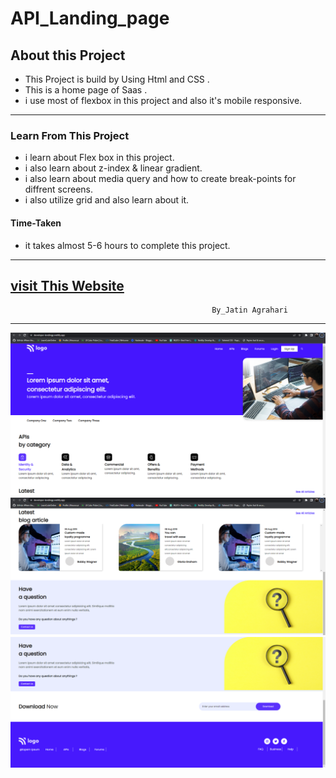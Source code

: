 # API_Landing_page


## About this Project
- This Project is build by Using Html and CSS .                
- This is a home page of Saas .
- i use most of flexbox in this project and also it's  mobile responsive.  

---

### Learn From This Project
- i learn about Flex box in this project.
- i  also learn about z-index & linear gradient.
- i also learn about media query and how to create break-points for diffrent screens.
- i also utilize grid and also learn about it.

#### Time-Taken
- it takes almost 5-6 hours to complete this project.
---
[visit This Website](https://developer-landingp.netlify.app/)
---

                                                 By_Jatin Agrahari

---

![Demo-images](https://github.com/jatin2311/Developer-landing-page/blob/master/Demo/ss-01.png)
![Demo-images](https://github.com/jatin2311/Developer-landing-page/blob/master/Demo/ss-02.png)
![Demo-images](https://github.com/jatin2311/Developer-landing-page/blob/master/Demo/ss-03.png)


